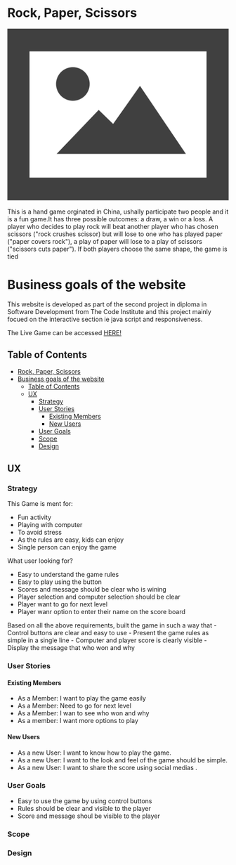 # Rock, Paper, Scissors
![Responsive screenshot](assets/images/no-image.png)

This is a hand game orginated in China, ushally participate two people and it is a fun game.It has three possible outcomes: a draw, a win or a loss. A player who decides to play rock will beat another player who has chosen scissors ("rock crushes scissor) but will lose to one who has played paper ("paper covers rock"), a play of paper will lose to a play of scissors ("scissors cuts paper"). If both players choose the same shape, the game is tied

# Business goals of the website 
This website is developed as part of the second project in diploma in Software Development from The Code Institute and this project mainly focued on the interactive section ie java script and responsiveness.

The Live Game can be accessed [HERE!](https://bijokmathew.github.io/Rock-Paper-Scissors/)
<br>

## Table of Contents
- [Rock, Paper, Scissors](#rock-paperscissors)
- [Business goals of the website](#business-goals-of-the-website)
  - [Table of Contents](#table-of-contents)
  - [UX](#ux)
    - [Strategy](#strategy)
    - [User Stories](#user-stories)
      - [Existing Members](#existing-members)
      - [New Users](#new-users)
    - [User Goals](#user-goals)
    - [Scope](#scope)
    - [Design](#design)

## UX

### Strategy

This Game is ment for:

 - Fun activity 
 - Playing with computer
 - To avoid stress
 - As the rules are easy, kids can enjoy
 - Single person can enjoy the game 

What user looking for?
 - Easy to understand the game rules
 - Easy to play using the button
 - Scores and message should be clear who is wining
 - Player selection and computer selection should be clear
 - Player want to go for next level
 - Player wanr option to enter their name on the score board

  Based on all the above requirements, built the game in such a way that 
    - Control buttons are clear and easy to use
    - Present the game rules as simple in a single line 
    - Computer and player score is clearly visible 
    - Display the message that who won and why

### User Stories

#### Existing Members

 - As a Member: I want to play the game easily
 - As a Member: Need to go for next level
 - As a Member: I wan to see who won and why
 - As a member: I want more options to play 

#### New Users

 - As a new User: I want to know how to play the game.
 - As a new User: I want to the look and feel of the game should be simple.
 - As a new User: I want to share the score using social medias .

### User Goals

 - Easy to use the game by using control buttons
 - Rules should be clear and visible to the player 
 - Score and message shoul be visible to the player

### Scope

### Design
